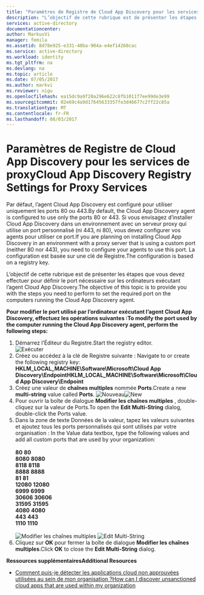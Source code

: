 ```yaml
---
title: "Paramètres de Registre de Cloud App Discovery pour les services de proxy | Microsoft Docs"
description: "L’objectif de cette rubrique est de présenter les étapes que vous devez effectuer pour définir le port nécessaire sur les ordinateurs exécutant l’agent Cloud App Discovery."
services: active-directory
documentationcenter: 
author: MarkusVi
manager: femila
ms.assetid: 8d78e925-e331-40ba-904a-e4ef14260cac
ms.service: active-directory
ms.workload: identity
ms.tgt_pltfrm: na
ms.devlang: na
ms.topic: article
ms.date: 07/05/2017
ms.author: markvi
ms.reviewer: nigu
ms.openlocfilehash: ea15dc9a9f20a296e622c8fb1011f7ee99de3e99
ms.sourcegitcommit: 02e69c4a9d17645633357fe3d46677c2ff22c85a
ms.translationtype: MT
ms.contentlocale: fr-FR
ms.lasthandoff: 08/03/2017
---
```

# <a name="cloud-app-discovery-registry-settings-for-proxy-services"></a><span data-ttu-id="77d1e-103">Paramètres de Registre de Cloud App Discovery pour les services de proxy</span><span class="sxs-lookup"><span data-stu-id="77d1e-103">Cloud App Discovery Registry Settings for Proxy Services</span></span>
<span data-ttu-id="77d1e-104">Par défaut, l’agent Cloud App Discovery est configuré pour utiliser uniquement les ports 80 ou 443.</span><span class="sxs-lookup"><span data-stu-id="77d1e-104">By default, the Cloud App Discovery agent is configured to use only the ports 80 or 443.</span></span> <span data-ttu-id="77d1e-105">Si vous envisagez d’installer Cloud App Discovery dans un environnement avec un serveur proxy qui utilise un port personnalisé (ni 443, ni 80), vous devez configurer vos agents pour utiliser ce port.</span><span class="sxs-lookup"><span data-stu-id="77d1e-105">If you are planning on installing Cloud App Discovery in an environment with a proxy server that is using a custom port (neither 80 nor 443), you need to configure your agents to use this port.</span></span> <span data-ttu-id="77d1e-106">La configuration est basée sur une clé de Registre.</span><span class="sxs-lookup"><span data-stu-id="77d1e-106">The configuration is based on a registry key.</span></span>

<span data-ttu-id="77d1e-107">L’objectif de cette rubrique est de présenter les étapes que vous devez effectuer pour définir le port nécessaire sur les ordinateurs exécutant l’agent Cloud App Discovery.</span><span class="sxs-lookup"><span data-stu-id="77d1e-107">The objective of this topic is to provide you with the steps you need to perform to set the required port on the computers running the Cloud App Discovery agent.</span></span>

<span data-ttu-id="77d1e-108">**Pour modifier le port utilisé par l’ordinateur exécutant l’agent Cloud App Discovery, effectuez les opérations suivantes :**</span><span class="sxs-lookup"><span data-stu-id="77d1e-108">**To modify the port used by the computer running the Cloud App Discovery agent, perform the following steps:**</span></span>

1. <span data-ttu-id="77d1e-109">Démarrez l’Éditeur du Registre.</span><span class="sxs-lookup"><span data-stu-id="77d1e-109">Start the registry editor.</span></span> <br> ![Exécuter](./media/active-directory-cloudappdiscovery-registry-settings-for-proxy-services/proxy01.png)
2. <span data-ttu-id="77d1e-111">Créez ou accédez à la clé de Registre suivante : </span><span class="sxs-lookup"><span data-stu-id="77d1e-111">Navigate to or create the following registry key:</span></span> <br> <span data-ttu-id="77d1e-112">**HKLM_LOCAL_MACHINE\Software\Microsoft\Cloud App Discovery\Endpoint**</span><span class="sxs-lookup"><span data-stu-id="77d1e-112">**HKLM_LOCAL_MACHINE\Software\Microsoft\Cloud App Discovery\Endpoint**</span></span> 
3. <span data-ttu-id="77d1e-113">Créez une valeur de **chaînes multiples** nommée **Ports**.</span><span class="sxs-lookup"><span data-stu-id="77d1e-113">Create a new **multi-string** value called **Ports**.</span></span> <span data-ttu-id="77d1e-114">![Nouveau](./media/active-directory-cloudappdiscovery-registry-settings-for-proxy-services/proxy02.png)</span><span class="sxs-lookup"><span data-stu-id="77d1e-114">![New](./media/active-directory-cloudappdiscovery-registry-settings-for-proxy-services/proxy02.png)</span></span>
4. <span data-ttu-id="77d1e-115">Pour ouvrir la boîte de dialogue **Modifier les chaînes multiples** , double-cliquez sur la valeur de Ports.</span><span class="sxs-lookup"><span data-stu-id="77d1e-115">To open the **Edit Multi-String** dialog, double-click the Ports value.</span></span>
5. <span data-ttu-id="77d1e-116">Dans la zone de texte Données de la valeur, tapez les valeurs suivantes et ajoutez tous les ports personnalisés qui sont utilisés par votre organisation : </span><span class="sxs-lookup"><span data-stu-id="77d1e-116">In the Value data textbox, type the following values and add all custom ports that are used by your organization:</span></span> <br><br><span data-ttu-id="77d1e-117">
   **80**</span><span class="sxs-lookup"><span data-stu-id="77d1e-117">
   **80**</span></span> <br><span data-ttu-id="77d1e-118">
   **8080**</span><span class="sxs-lookup"><span data-stu-id="77d1e-118">
   **8080**</span></span> <br><span data-ttu-id="77d1e-119">
   **8118**</span><span class="sxs-lookup"><span data-stu-id="77d1e-119">
   **8118**</span></span> <br><span data-ttu-id="77d1e-120">
   **8888**</span><span class="sxs-lookup"><span data-stu-id="77d1e-120">
   **8888**</span></span> <br><span data-ttu-id="77d1e-121">
   **81**</span><span class="sxs-lookup"><span data-stu-id="77d1e-121">
   **81**</span></span> <br><span data-ttu-id="77d1e-122">
   **12080**</span><span class="sxs-lookup"><span data-stu-id="77d1e-122">
   **12080**</span></span> <br><span data-ttu-id="77d1e-123">
   **6999**</span><span class="sxs-lookup"><span data-stu-id="77d1e-123">
**6999**</span></span> <br><span data-ttu-id="77d1e-124">
**30606**</span><span class="sxs-lookup"><span data-stu-id="77d1e-124">
**30606**</span></span> <br><span data-ttu-id="77d1e-125">
**31595**</span><span class="sxs-lookup"><span data-stu-id="77d1e-125">
**31595**</span></span> <br><span data-ttu-id="77d1e-126">
**4080**</span><span class="sxs-lookup"><span data-stu-id="77d1e-126">
**4080**</span></span> <br><span data-ttu-id="77d1e-127">
**443**</span><span class="sxs-lookup"><span data-stu-id="77d1e-127">
**443**</span></span> <br><span data-ttu-id="77d1e-128">
**1110**</span><span class="sxs-lookup"><span data-stu-id="77d1e-128">
**1110**</span></span> <br><br><span data-ttu-id="77d1e-129">
![Modifier les chaînes multiples](./media/active-directory-cloudappdiscovery-registry-settings-for-proxy-services/proxy03.png)</span><span class="sxs-lookup"><span data-stu-id="77d1e-129">
![Edit Multi-String](./media/active-directory-cloudappdiscovery-registry-settings-for-proxy-services/proxy03.png)</span></span>
6. <span data-ttu-id="77d1e-130">Cliquez sur **OK** pour fermer la boîte de dialogue **Modifier les chaînes multiples**.</span><span class="sxs-lookup"><span data-stu-id="77d1e-130">Click **OK** to close the **Edit Multi-String** dialog.</span></span>

<span data-ttu-id="77d1e-131">**Ressources supplémentaires**</span><span class="sxs-lookup"><span data-stu-id="77d1e-131">**Additional Resources**</span></span>

* [<span data-ttu-id="77d1e-132">Comment puis-je détecter les applications cloud non approuvées utilisées au sein de mon organisation ?</span><span class="sxs-lookup"><span data-stu-id="77d1e-132">How can I discover unsanctioned cloud apps that are used within my organization</span></span>](active-directory-cloudappdiscovery-whatis.md) 


